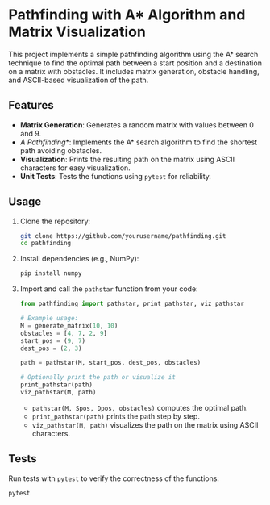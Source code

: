 # Pathfinding with A* Algorithm and Matrix Visualization

This project implements a simple pathfinding algorithm using the A* search technique to find the optimal path between a start position and a destination on a matrix with obstacles. It includes matrix generation, obstacle handling, and ASCII-based visualization of the path.

## Features
- **Matrix Generation**: Generates a random matrix with values between 0 and 9.
- **A* Pathfinding**: Implements the A* search algorithm to find the shortest path avoiding obstacles.
- **Visualization**: Prints the resulting path on the matrix using ASCII characters for easy visualization.
- **Unit Tests**: Tests the functions using `pytest` for reliability.

## Usage

1. Clone the repository:
    ```bash
    git clone https://github.com/yourusername/pathfinding.git
    cd pathfinding
    ```

2. Install dependencies (e.g., NumPy):
    ```bash
    pip install numpy
    ```

3. Import and call the `pathstar` function from your code:
    ```python
    from pathfinding import pathstar, print_pathstar, viz_pathstar

    # Example usage:
    M = generate_matrix(10, 10)
    obstacles = [4, 7, 2, 9]
    start_pos = (9, 7)
    dest_pos = (2, 3)

    path = pathstar(M, start_pos, dest_pos, obstacles)

    # Optionally print the path or visualize it
    print_pathstar(path)
    viz_pathstar(M, path)
    ```

    - `pathstar(M, Spos, Dpos, obstacles)` computes the optimal path.
    - `print_pathstar(path)` prints the path step by step.
    - `viz_pathstar(M, path)` visualizes the path on the matrix using ASCII characters.

## Tests

Run tests with `pytest` to verify the correctness of the functions:
```bash
pytest
